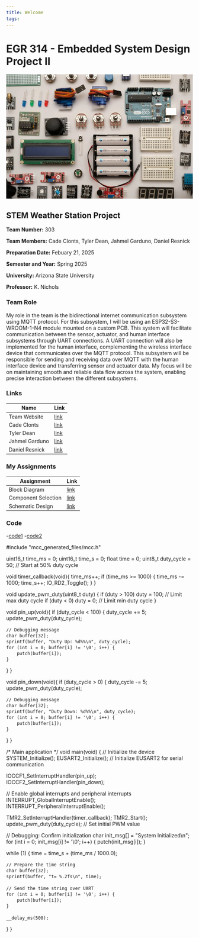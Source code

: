```yaml
---
title: Welcome
tags:
---
```


# EGR 314 - Embedded System Design Project II

![](learn-embedded-system-design.jpg)

## STEM Weather Station Project

**Team Number:** 303  

**Team Members:** Cade Clonts, Tyler Dean, Jahmel Garduno, Daniel Resnick

**Preparation Date:** Febuary 21, 2025  

**Semester and Year:** Spring 2025  

**University:** Arizona State University 

**Professor:** K. Nichols

### __Team Role__
My role in the team is the bidirectional internet communication subsystem using MQTT protocol. For this subsystem, I will be using an ESP32-S3-WROOM-1-N4 module mounted on a custom PCB. This system will facilitate communication between the sensor, actuator, and human interface subsystems through UART connections. A UART connection will also be implemented for the human interface, complementing the wireless interface device that communicates over the MQTT protocol. This subsystem will be responsible for sending and receiving data over MQTT with the human interface device and transferring sensor and actuator data. My focus will be on maintaining smooth and reliable data flow across the system, enabling precise interaction between the different subsystems.

### __Links__
Name | Link
-----|------------
Team Website   | [link](https://egr314-2025-s-303.github.io/EGR314-2025-S-303/)
Cade Clonts   | [link](https://cclonts2.github.io/)
Tyler Dean | [link](https://ty-357.github.io/)
Jahmel Garduno | [link](https://jahmelg10.github.io/)
Daniel Resnick | [link](https://drez85.github.io/)

### __My Assignments__
Assignment | Link
-----|------------
Block Diagram   | [link](https://cclonts2.github.io/charts/)
Component Selection | [link](https://cclonts2.github.io/component-selection/)
Schematic Design | [link](https://cclonts2.github.io/board-design/Index/)


### __Code__

-[code1](code-blink-time-output.txt)
-[code2](code-duty-cycle.txt)


#include "mcc_generated_files/mcc.h"

uint16_t time_ms = 0; uint16_t time_s = 0; float time = 0; uint8_t duty_cycle = 50; // Start at 50% duty cycle

void timer_callback(void){ time_ms++; if (time_ms >= 1000) { time_ms -= 1000; time_s++; IO_RD2_Toggle(); } }

void update_pwm_duty(uint8_t duty) { if (duty > 100) duty = 100; // Limit max duty cycle if (duty < 0) duty = 0; // Limit min duty cycle }

void pin_up(void){ if (duty_cycle < 100) { duty_cycle += 5; update_pwm_duty(duty_cycle);

    // Debugging message
    char buffer[32];
    sprintf(buffer, "Duty Up: %d%%\n", duty_cycle);
    for (int i = 0; buffer[i] != '\0'; i++) {
        putch(buffer[i]);  
    }
}
}

void pin_down(void){ if (duty_cycle > 0) { duty_cycle -= 5; update_pwm_duty(duty_cycle);

    // Debugging message
    char buffer[32];
    sprintf(buffer, "Duty Down: %d%%\n", duty_cycle);
    for (int i = 0; buffer[i] != '\0'; i++) {
        putch(buffer[i]);  
    }
}
}

/* Main application */ void main(void) { // Initialize the device SYSTEM_Initialize(); EUSART2_Initialize(); // Initialize EUSART2 for serial communication

IOCCF1_SetInterruptHandler(pin_up);
IOCCF2_SetInterruptHandler(pin_down);

// Enable global interrupts and peripheral interrupts
INTERRUPT_GlobalInterruptEnable();
INTERRUPT_PeripheralInterruptEnable();

TMR2_SetInterruptHandler(timer_callback);
TMR2_Start();
update_pwm_duty(duty_cycle); // Set initial PWM value

// Debugging: Confirm initialization
char init_msg[] = "System Initialized\n";
for (int i = 0; init_msg[i] != '\0'; i++) {
    putch(init_msg[i]);
}

while (1)
{
    time = time_s + (time_ms / 1000.0);
    
    // Prepare the time string
    char buffer[32];
    sprintf(buffer, "t= %.2fs\n", time);

    // Send the time string over UART
    for (int i = 0; buffer[i] != '\0'; i++) {
        putch(buffer[i]);  
    }

    __delay_ms(500);
}
}
